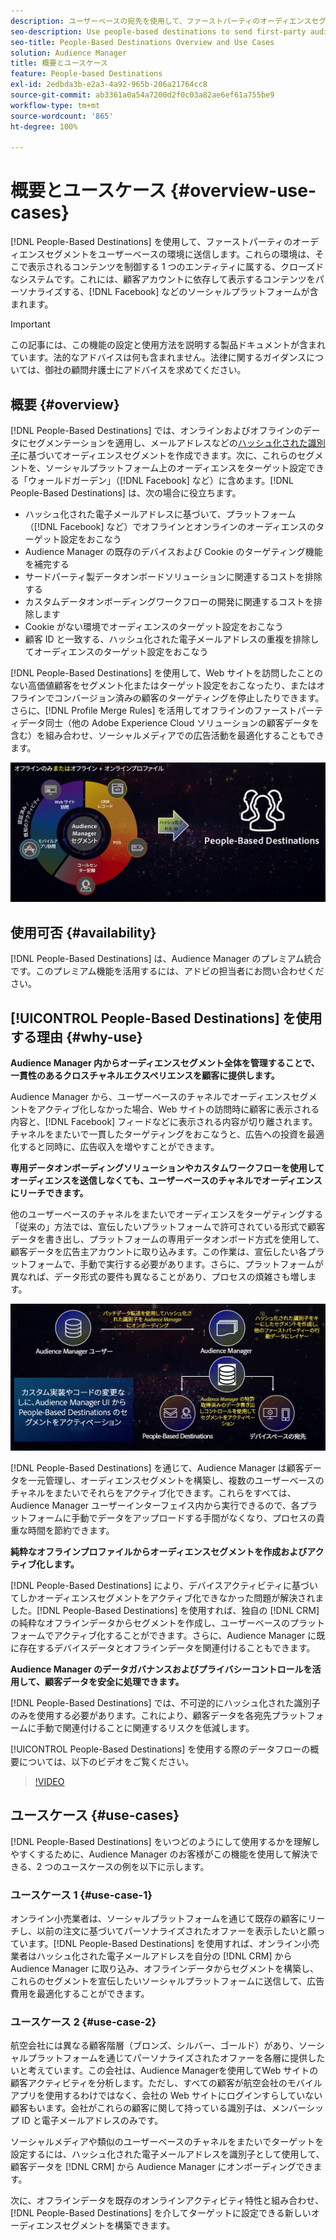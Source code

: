 ```yaml
---
description: ユーザーベースの宛先を使用して、ファーストパーティのオーディエンスセグメントをユーザーベースの環境に送信します。これらの環境は、そこで表示されるコンテンツを制御する 1 つのエンティティに属する、クローズドなシステムです。これには、顧客アカウントに依存して表示するコンテンツをパーソナライズする、Facebook などのソーシャルプラットフォームが含まれます。
seo-description: Use people-based destinations to send first-party audience segments to people-based environments. These environments are closed ecosystems belonging to one entity that controls the content that is being displayed within it. They include social platforms such as Facebook, and other platforms that rely on customer accounts to personalize the displayed content.
seo-title: People-Based Destinations Overview and Use Cases
solution: Audience Manager
title: 概要とユースケース
feature: People-based Destinations
exl-id: 2edbda3b-e2a3-4a92-965b-206a21764cc8
source-git-commit: ab3361a0a54a7200d2f0c03a82ae6ef61a755be9
workflow-type: tm+mt
source-wordcount: '865'
ht-degree: 100%

---
```


# 概要とユースケース {#overview-use-cases}

[!DNL People-Based Destinations] を使用して、ファーストパーティのオーディエンスセグメントをユーザーベースの環境に送信します。これらの環境は、そこで表示されるコンテンツを制御する 1 つのエンティティに属する、クローズドなシステムです。これには、顧客アカウントに依存して表示するコンテンツをパーソナライズする、[!DNL Facebook] などのソーシャルプラットフォームが含まれます。

>[!IMPORTANT]
>この記事には、この機能の設定と使用方法を説明する製品ドキュメントが含まれています。法的なアドバイスは何も含まれません。法律に関するガイダンスについては、御社の顧問弁護士にアドバイスを求めてください。

## 概要 {#overview}

[!DNL People-Based Destinations] では、オンラインおよびオフラインのデータにセグメンテーションを適用し、メールアドレスなどの[ハッシュ化された識別子](people-based-destinations-prerequisites.md#hashing-requirements)に基づいてオーディエンスセグメントを作成できます。次に、これらのセグメントを、ソーシャルプラットフォーム上のオーディエンスをターゲット設定できる「ウォールドガーデン」（[!DNL Facebook] など）に含めます。[!DNL People-Based Destinations] は、次の場合に役立ちます。

* ハッシュ化された電子メールアドレスに基づいて、プラットフォーム（[!DNL Facebook] など）でオフラインとオンラインのオーディエンスのターゲット設定をおこなう
* Audience Manager の既存のデバイスおよび Cookie のターゲティング機能を補完する
* サードパーティ製データオンボードソリューションに関連するコストを排除する
* カスタムデータオンボーディングワークフローの開発に関連するコストを排除します
* Cookie がない環境でオーディエンスのターゲット設定をおこなう
* 顧客 ID と一致する、ハッシュ化された電子メールアドレスの重複を排除してオーディエンスのターゲット設定をおこなう

[!DNL People-Based Destinations] を使用して、Web サイトを訪問したことのない高価値顧客をセグメント化またはターゲット設定をおこなったり、またはオフラインでコンバージョン済みの顧客のターゲティングを停止したりできます。さらに、[!DNL Profile Merge Rules] を活用してオフラインのファーストパーティデータ同士（他の Adobe Experience Cloud ソリューションの顧客データを含む）を組み合わせ、ソーシャルメディアでの広告活動を最適化することもできます。

![pbd-overview](assets/pbd-overview.png)

## 使用可否 {#availability}

[!DNL People-Based Destinations] は、Audience Manager のプレミアム統合です。このプレミアム機能を活用するには、アドビの担当者にお問い合わせください。

## [!UICONTROL People-Based Destinations] を使用する理由  {#why-use}

**Audience Manager 内からオーディエンスセグメント全体を管理することで、一貫性のあるクロスチャネルエクスペリエンスを顧客に提供します。**

Audience Manager から、ユーザーベースのチャネルでオーディエンスセグメントをアクティブ化しなかった場合、Web サイトの訪問時に顧客に表示される内容と、[!DNL Facebook] フィードなどに表示される内容が切り離されます。チャネルをまたいで一貫したターゲティングをおこなうと、広告への投資を最適化すると同時に、広告収入を増やすことができます。

**専用データオンボーディングソリューションやカスタムワークフローを使用してオーディエンスを送信しなくても、ユーザーベースのチャネルでオーディエンスにリーチできます。**

他のユーザーベースのチャネルをまたいでオーディエンスをターゲティングする「従来の」方法では、宣伝したいプラットフォームで許可されている形式で顧客データを書き出し、プラットフォームの専用データオンボード方式を使用して、顧客データを広告主アカウントに取り込みます。この作業は、宣伝したい各プラットフォームで、手動で実行する必要があります。さらに、プラットフォームが異なれば、データ形式の要件も異なることがあり、プロセスの煩雑さも増します。

![pbd-overview](assets/pbd-diagram.png)

[!DNL People-Based Destinations] を通じて、Audience Manager は顧客データを一元管理し、オーディエンスセグメントを構築し、複数のユーザーベースのチャネルをまたいでそれらをアクティブ化できます。これらをすべては、Audience Manager ユーザーインターフェイス内から実行できるので、各プラットフォームに手動でデータをアップロードする手間がなくなり、プロセスの貴重な時間を節約できます。

**純粋なオフラインプロファイルからオーディエンスセグメントを作成およびアクティブ化します。**

[!DNL People-Based Destinations] により、デバイスアクティビティに基づいてしかオーディエンスセグメントをアクティブ化できなかった問題が解決されました。[!DNL People-Based Destinations] を使用すれば、独自の [!DNL CRM] の純粋なオフラインデータからセグメントを作成し、ユーザーベースのプラットフォームでアクティブ化することができます。さらに、Audience Manager に既に存在するデバイスデータとオフラインデータを関連付けることもできます。

**Audience Manager のデータガバナンスおよびプライバシーコントロールを活用して、顧客データを安全に処理できます。**

[!DNL People-Based Destinations] では、不可逆的にハッシュ化された識別子のみを使用する必要があります。これにより、顧客データを各宛先プラットフォームに手動で関連付けることに関連するリスクを低減します。

[!UICONTROL People-Based Destinations] を使用する際のデータフローの概要については、以下のビデオをご覧ください。

>[!VIDEO](https://video.tv.adobe.com/v/32586?captions=jpn)

## ユースケース {#use-cases}

[!DNL People-Based Destinations] をいつどのようにして使用するかを理解しやすくするために、Audience Manager のお客様がこの機能を使用して解決できる、2 つのユースケースの例を以下に示します。

### ユースケース 1 {#use-case-1}

オンライン小売業者は、ソーシャルプラットフォームを通じて既存の顧客にリーチし、以前の注文に基づいてパーソナライズされたオファーを表示したいと願っています。[!DNL People-Based Destinations] を使用すれば、オンライン小売業者はハッシュ化された電子メールアドレスを自分の [!DNL CRM] から Audience Manager に取り込み、オフラインデータからセグメントを構築し、これらのセグメントを宣伝したいソーシャルプラットフォームに送信して、広告費用を最適化することができます。

### ユースケース 2 {#use-case-2}

航空会社には異なる顧客階層（ブロンズ、シルバー、ゴールド）があり、ソーシャルプラットフォームを通じてパーソナライズされたオファーを各層に提供したいと考えています。この会社は、Audience Managerを使用してWeb サイトの顧客アクティビティを分析します。ただし、すべての顧客が航空会社のモバイルアプリを使用するわけではなく、会社の Web サイトにログインすらしていない顧客もいます。会社がこれらの顧客に関して持っている識別子は、メンバーシップ ID と電子メールアドレスのみです。

ソーシャルメディアや類似のユーザーベースのチャネルをまたいでターゲットを設定するには、ハッシュ化された電子メールアドレスを識別子として使用して、顧客データを [!DNL CRM] から Audience Manager にオンボーディングできます。

次に、オフラインデータを既存のオンラインアクティビティ特性と組み合わせ、[!DNL People-Based Destinations] を介してターゲットに設定できる新しいオーディエンスセグメントを構築できます。
